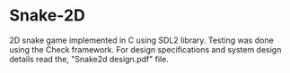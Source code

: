 # Snake-2D
2D snake game implemented in  C using SDL2 library.
Testing was done using the Check framework.
For design specifications and system design details read the, "Snake2d design.pdf" file.
